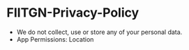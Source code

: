 # FIITGN-Privacy-Policy

- We do not collect, use or store any of your personal data.
- App Permissions: Location
